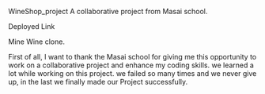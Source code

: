 WineShop_project
A collaborative project from Masai school.

Deployed Link

Mine Wine clone.

First of all, I want to thank the Masai school for giving me this opportunity to work on a collaborative project and enhance my coding skills. we learned a lot while working on this project. we failed so many times and we never give up, in the last we finally made our Project successfully.
